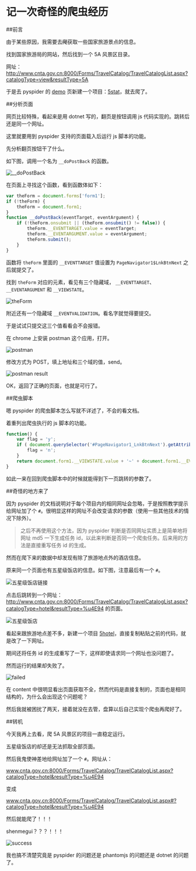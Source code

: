 记一次奇怪的爬虫经历
=======================

##前言

由于某些原因，我需要去<del>爬</del>获取一些国家旅游景点的信息。

找到国家旅游局的网站，然后找到一个 5A 风景区目录。

网址：http://www.cnta.gov.cn:8000/Forms/TravelCatalog/TravelCatalogList.aspx?catalogType=view&resultType=5A

于是去 pyspider 的 [demo][pyspider demo] 页新建一个项目：[5stat][5stat]，就去爬了。

[pyspider demo]: http://demo.pyspider.org/
[5stat]: http://demo.pyspider.org/debug/5stat

##分析页面

网页比较特殊，看起来是用 dotnet 写的，翻页是按钮调用 js 代码实现的。跳转后还是同一个网址。

这里就要用到 pyspider 支持的页面载入后运行 js 脚本的功能。

先分析翻页按钮干了什么。

如下图，调用一个名为 `__doPostBack` 的函数。

![__doPostBack](https://i.imgur.com/dMRNDZz.png)

在页面上寻找这个函数，看到函数体如下：

```javascript
var theForm = document.forms['form1'];
if (!theForm) {
    theForm = document.form1;
}
function __doPostBack(eventTarget, eventArgument) {
    if (!theForm.onsubmit || (theForm.onsubmit() != false)) {
        theForm.__EVENTTARGET.value = eventTarget;
        theForm.__EVENTARGUMENT.value = eventArgument;
        theForm.submit();
    }
}
```

函数将 `theForm` 里面的 `__EVENTTARGET` 值设置为 `PageNavigator1$LnkBtnNext` 之后就提交了。

找到 `theForm` 对应的元素，看见有三个隐藏域， `__EVENTTARGET`、`__EVENTARGUMENT` 和 `__VIEWSTATE`。

![theForm](https://i.imgur.com/4Bl389k.png)

附近还有一个隐藏域 `__EVENTVALIDATION`。看名字就觉得要提交。

于是试试只提交这三个值看看会不会报错。

在 chrome 上安装 postman 这个应用，打开。

![postman](https://i.imgur.com/CwPvFET.png)

修改方式为 POST，填上地址和三个域的值，send。

![postman result](https://i.imgur.com/7G2dgUC.png)

OK，返回了正确的页面，也就是可行了。

##爬虫脚本

嗯 pyspider 的爬虫脚本怎么写就不详述了，不会的看文档。

着重列出爬虫执行的 js 脚本的功能。

```javascript
function() {
    var flag = 'y';
    if ( document.querySelector('#PageNavigator1_LnkBtnNext').getAttribute('disabled') ) {
        flag = 'n';
    }
    return document.form1.__VIEWSTATE.value + '~' + document.form1.__EVENTVALIDATION.value + '~' + flag;
}
```

如此一来在回到爬虫脚本中的时候就能得到下一页跳转的参数了。

##奇怪的地方来了

因为 pyspider 的文档说明对于每个项目内的相同网址会忽略，于是按照教学提示给网址加了个 `#`。很明显这样的网址不会改变请求的参数（使用一些其他技术的情况下除外）。

> 之后不再使用这个方法，因为 pyspider 判断是否同网址实质上是简单地将网址 md5 一下生成任务 id，以此来判断是否同一个爬虫任务。后来用的方法是直接重写任务 id 的生成。

然而在爬下来的数据中却发现有除了旅游地点外的酒店信息。

原来同一个页面也有五星级饭店的信息。如下图，注意最后有一个 `#`。

![五星级饭店链接](https://i.imgur.com/I0saHSE.png)

点击后跳转到一个网址：http://www.cnta.gov.cn:8000/Forms/TravelCatalog/TravelCatalogList.aspx?catalogType=hotel&resultType=%u4E94 的页面。

![五星级饭店](https://i.imgur.com/RUe1IIX.png)

看起来跟旅游地点差不多，新建一个项目 [5hotel][5hotel]，直接复制粘贴之前的代码，就是改了一下网址。

期间还将任务 id 的生成重写了一下，这样即使请求同一个网址也没问题了。

然而运行的结果却失败了。

![failed](https://i.imgur.com/x8w8QsA.png)

在 content 中很明显看出页面获取不全，然而代码是直接复制的，页面也是相同结构的，为什么会出现这个问题呢？

然后我就被困扰了两天，接着就没在去管，盘算以后自己实现个爬虫再爬好了。

[5hotel]: http://demo.pyspider.org/debug/5hotel

##转机

今天我再上去看，爬 5A 风景区的项目一直稳定运行。

五星级饭店的却还是无法抓取全部页面。

然后我鬼使神差地给网址加了一个 `#`。网址从：

www.cnta.gov.cn:8000/Forms/TravelCatalog/TravelCatalogList.aspx?catalogType=hotel&resultType=%u4E94

变成

www.cnta.gov.cn:8000/Forms/TravelCatalog/TravelCatalogList.aspx#?catalogType=hotel&resultType=%u4E94

然后就能爬了！！！

shenmegui？？？！！！

![success](https://i.imgur.com/nRP3znG.png)

我也搞不清楚究竟是 pyspider 的问题还是 phantomjs 的问题还是 dotnet 的问题了。